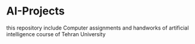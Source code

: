 # AI-Projects
<p>this repository include Computer assignments and handworks of artificial intelligence course of Tehran University</p>

